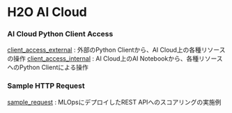 # H2O AI Cloud

### AI Cloud Python Client Access
[client_access_external](client_access_external) : 外部のPython Clientから、AI Cloud上の各種リソースの操作
[client_access_internal](client_access_internal) : AI Cloud上のAI Notebookから、各種リソースへのPython Clientによる操作

### Sample HTTP Request
[sample_request](sample_request) : MLOpsにデプロイしたREST APIへのスコアリングの実施例
